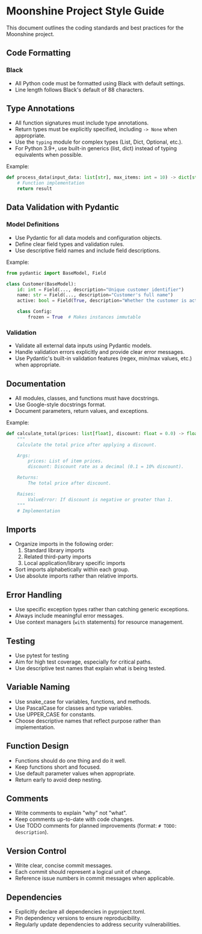 # Moonshine Project Style Guide

This document outlines the coding standards and best practices for the Moonshine project.

## Code Formatting

### Black

- All Python code must be formatted using Black with default settings.
- Line length follows Black's default of 88 characters.

## Type Annotations

- All function signatures must include type annotations.
- Return types must be explicitly specified, including `-> None` when appropriate.
- Use the `typing` module for complex types (List, Dict, Optional, etc.).
- For Python 3.9+, use built-in generics (list, dict) instead of typing equivalents when possible.

Example:
```python
def process_data(input_data: list[str], max_items: int = 10) -> dict[str, int]:
    # Function implementation
    return result
```

## Data Validation with Pydantic

### Model Definitions

- Use Pydantic for all data models and configuration objects.
- Define clear field types and validation rules.
- Use descriptive field names and include field descriptions.

Example:
```python
from pydantic import BaseModel, Field

class Customer(BaseModel):
    id: int = Field(..., description="Unique customer identifier")
    name: str = Field(..., description="Customer's full name")
    active: bool = Field(True, description="Whether the customer is active")

    class Config:
        frozen = True  # Makes instances immutable
```

### Validation

- Validate all external data inputs using Pydantic models.
- Handle validation errors explicitly and provide clear error messages.
- Use Pydantic's built-in validation features (regex, min/max values, etc.) when appropriate.

## Documentation

- All modules, classes, and functions must have docstrings.
- Use Google-style docstrings format.
- Document parameters, return values, and exceptions.

Example:
```python
def calculate_total(prices: list[float], discount: float = 0.0) -> float:
    """
    Calculate the total price after applying a discount.

    Args:
        prices: List of item prices.
        discount: Discount rate as a decimal (0.1 = 10% discount).

    Returns:
        The total price after discount.

    Raises:
        ValueError: If discount is negative or greater than 1.
    """
    # Implementation
```

## Imports

- Organize imports in the following order:
  1. Standard library imports
  2. Related third-party imports
  3. Local application/library specific imports
- Sort imports alphabetically within each group.
- Use absolute imports rather than relative imports.

## Error Handling

- Use specific exception types rather than catching generic exceptions.
- Always include meaningful error messages.
- Use context managers (`with` statements) for resource management.

## Testing

- Use pytest for testing
- Aim for high test coverage, especially for critical paths.
- Use descriptive test names that explain what is being tested.

## Variable Naming

- Use snake_case for variables, functions, and methods.
- Use PascalCase for classes and type variables.
- Use UPPER_CASE for constants.
- Choose descriptive names that reflect purpose rather than implementation.

## Function Design

- Functions should do one thing and do it well.
- Keep functions short and focused.
- Use default parameter values when appropriate.
- Return early to avoid deep nesting.

## Comments

- Write comments to explain "why" not "what".
- Keep comments up-to-date with code changes.
- Use TODO comments for planned improvements (format: `# TODO: description`).

## Version Control

- Write clear, concise commit messages.
- Each commit should represent a logical unit of change.
- Reference issue numbers in commit messages when applicable.

## Dependencies

- Explicitly declare all dependencies in pyproject.toml.
- Pin dependency versions to ensure reproducibility.
- Regularly update dependencies to address security vulnerabilities.
